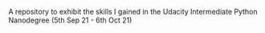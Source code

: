 A repository to exhibit the skills I gained in the Udacity Intermediate Python Nanodegree (5th Sep 21 - 6th Oct 21)
